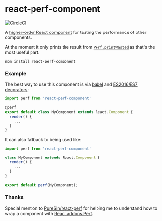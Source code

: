 # react-perf-component

[![CircleCI](https://circleci.com/gh/sheepsteak/react-perf-component.svg?style=svg)](https://circleci.com/gh/sheepsteak/react-perf-component)

A [higher-order React component](https://medium.com/@dan_abramov/mixins-are-dead-long-live-higher-order-components-94a0d2f9e750) for testing the performance of other components.

At the moment it only prints the result from [`Perf.printWasted`](http://facebook.github.io/react/docs/perf.html#perf.printwastedmeasurements) as that's the most useful part.

```
npm install react-perf-component
```

### Example

The best way to use this component is via [babel](https://babeljs.io) and [ES2016/ES7 decorators](https://github.com/wycats/javascript-decorators):
```javascript
import perf from 'react-perf-component'

@perf
export default class MyComponent extends React.Component {
  render() {
    ...
  }
}
```

It can also fallback to being used like:
```javascript
import perf from 'react-perf-component'

class MyComponent extends React.Component {
  render() {
    ...
  }
}

export default perf(MyComponent);
```

### Thanks
Special mention to [PureSin/react-perf](https://github.com/PureSin/react-perf) for helping me to understand how to wrap a component with [React.addons.Perf](http://facebook.github.io/react/docs/perf.html).
